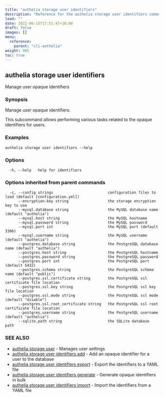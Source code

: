 ```yaml
---
title: "authelia storage user identifiers"
description: "Reference for the authelia storage user identifiers command."
lead: ""
date: 2022-06-15T17:51:47+10:00
draft: false
images: []
menu:
  reference:
    parent: "cli-authelia"
weight: 905
toc: true
---
```


## authelia storage user identifiers

Manage user opaque identifiers

### Synopsis

Manage user opaque identifiers.

This subcommand allows performing various tasks related to the opaque identifiers for users.

### Examples

```
authelia storage user identifiers --help
```

### Options

```
  -h, --help   help for identifiers
```

### Options inherited from parent commands

```
  -c, --config strings                         configuration files to load (default [configuration.yml])
      --encryption-key string                  the storage encryption key to use
      --mysql.database string                  the MySQL database name (default "authelia")
      --mysql.host string                      the MySQL hostname
      --mysql.password string                  the MySQL password
      --mysql.port int                         the MySQL port (default 3306)
      --mysql.username string                  the MySQL username (default "authelia")
      --postgres.database string               the PostgreSQL database name (default "authelia")
      --postgres.host string                   the PostgreSQL hostname
      --postgres.password string               the PostgreSQL password
      --postgres.port int                      the PostgreSQL port (default 5432)
      --postgres.schema string                 the PostgreSQL schema name (default "public")
      --postgres.ssl.certificate string        the PostgreSQL ssl certificate file location
      --postgres.ssl.key string                the PostgreSQL ssl key file location
      --postgres.ssl.mode string               the PostgreSQL ssl mode (default "disable")
      --postgres.ssl.root_certificate string   the PostgreSQL ssl root certificate file location
      --postgres.username string               the PostgreSQL username (default "authelia")
      --sqlite.path string                     the SQLite database path
```

### SEE ALSO

* [authelia storage user](authelia_storage_user.md)	 - Manages user settings
* [authelia storage user identifiers add](authelia_storage_user_identifiers_add.md)	 - Add an opaque identifier for a user to the database
* [authelia storage user identifiers export](authelia_storage_user_identifiers_export.md)	 - Export the identifiers to a YAML file
* [authelia storage user identifiers generate](authelia_storage_user_identifiers_generate.md)	 - Generate opaque identifiers in bulk
* [authelia storage user identifiers import](authelia_storage_user_identifiers_import.md)	 - Import the identifiers from a YAML file

